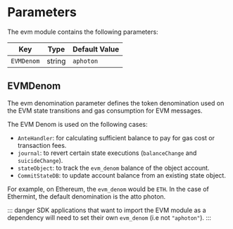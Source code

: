 <!--
order: 7
-->

# Parameters

The evm module contains the following parameters:

| Key        | Type   | Default Value |
|------------|--------|---------------|
| `EVMDenom` | string | `aphoton`     |

## EVMDenom

The evm denomination parameter defines the token denomination used on the EVM state transitions and
gas consumption for EVM messages.

The EVM Denom is used on the following cases:

- `AnteHandler`: for calculating sufficient balance to pay for gas cost or transaction fees.
- `journal`: to revert certain state executions (`balanceChange` and `suicideChange`).
- `stateObject`: to track the `evm_denom` balance of the object account.
- `CommitStateDB`: to update account balance from an existing state object.

For example, on Ethereum, the `evm_denom` would be `ETH`. In the case of Ethermint, the default denomination is the atto photon.

::: danger
SDK applications that want to import the EVM module as a dependency will need to set their own `evm_denom` (i.e not `"aphoton"`).
:::
